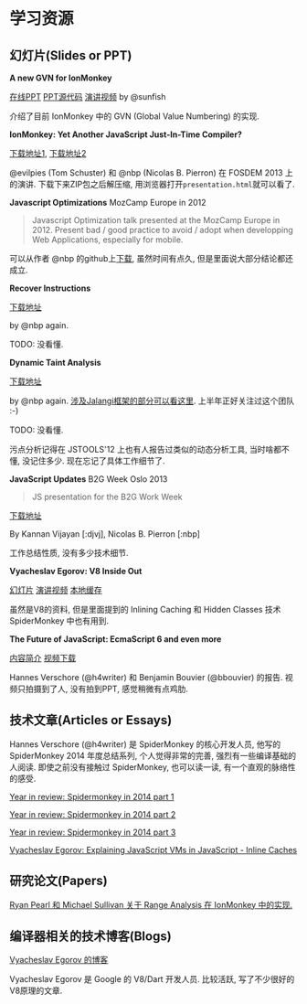 # 学习资源

## 幻灯片(Slides or PPT)

**A new GVN for IonMonkey**

[在线PPT](http://sunfishcode.github.io/NewGVN/#/)
[PPT源代码](https://github.com/sunfishcode/sunfishcode.github.io/tree/master/NewGVN)
[演讲视频](https://air.mozilla.org/a-new-gvn-for-ionmonkey/)
by @sunfish

介绍了目前 IonMonkey 中的 GVN (Global Value Numbering) 的实现.

**IonMonkey: Yet Another JavaScript Just-In-Time Compiler?**

[下载地址1](https://github.com/evilpie/ionmonkey-fosdem2013),
[下载地址2](https://github.com/nbp/ionmonkey-fosdem2013)

@evilpies (Tom Schuster) 和 @nbp (Nicolas B. Pierron) 在 FOSDEM 2013 上的演讲.
下载下来ZIP包之后解压缩, 用浏览器打开`presentation.html`就可以看了.

**Javascript Optimizations** MozCamp Europe in 2012

> Javascript Optimization talk presented at the MozCamp Europe in 2012. Present bad / good practice to avoid / adopt when developping Web Applications, especially for mobile.

可以从作者 @nbp 的github上[下载](https://github.com/nbp/mozcamp-eu-2012-js-optim),
虽然时间有点久, 但是里面说大部分结论都还成立.

**Recover Instructions**

[下载地址](https://nbp.github.io/slides/RInstruction)

by @nbp again.

TODO: 没看懂.

**Dynamic Taint Analysis**

[下载地址](https://nbp.github.io/slides/TaintAnalysis)

by @nbp again. [涉及Jalangi框架的部分可以看这里](https://github.com/Berkeley-Correctness-Group/Jalangi-Berkeley). 上半年正好关注过这个团队 :-)

TODO: 没看懂.

污点分析记得在 JSTOOLS'12 上也有人报告过类似的动态分析工具, 当时啥都不懂, 没记住多少. 现在忘记了具体工作细节了.


**JavaScript Updates** B2G Week Oslo 2013

> JS presentation for the B2G Work Week

[下载地址](https://github.com/nbp/oslo-2013)

By Kannan Vijayan [:djvj], Nicolas B. Pierron [:nbp]

工作总结性质, 没有多少技术细节.

**Vyacheslav Egorov: V8 Inside Out**

[幻灯片](http://s3.mrale.ph/webrebels2012.pdf)
[演讲视频](http://vimeo.com/43334972)
[本地缓存](res/V8-Inside-Out-Vyacheslav-Egorov-mraleph-webrebels2012.pdf)

虽然是V8的资料, 但是里面提到的 Inlining Caching 和 Hidden Classes 技术 SpiderMonkey 中也有用到.

**The Future of JavaScript: EcmaScript 6 and even more**

[内容简介](https://archive.fosdem.org/2015/schedule/event/the_future_of_javascript/)
[视频下载](http://video.fosdem.org/2015/devroom-mozilla/the_future_of_javascript__CAM_ONLY.mp4)

Hannes Verschore (@h4writer) 和 Benjamin Bouvier (@bbouvier) 的报告.
视频只拍摄到了人, 没有拍到PPT, 感觉稍微有点鸡肋.

## 技术文章(Articles or Essays)

Hannes Verschore (@h4writer) 是 SpiderMonkey 的核心开发人员,
他写的 SpiderMonkey 2014 年度总结系列, 个人觉得非常的完善,
强烈有一些编译基础的人阅读. 即使之前没有接触过 SpiderMonkey,
也可以读一读, 有一个直观的脉络性的感受.

[Year in review: Spidermonkey in 2014 part 1](http://h4writer.com/?p=14)

[Year in review: Spidermonkey in 2014 part 2](http://h4writer.com/?p=40)

[Year in review: Spidermonkey in 2014 part 3](http://h4writer.com/?p=46)


[Vyacheslav Egorov: Explaining JavaScript VMs in JavaScript - Inline Caches](http://mrale.ph/blog/2012/06/03/explaining-js-vms-in-js-inline-caches.html)

## 研究论文(Papers)

[Ryan Pearl 和 Michael Sullivan 关于 Range Analysis 在 IonMonkey 中的实现.](http://www.endofunctor.org/~cmplrz/paper.pdf)

## 编译器相关的技术博客(Blogs)

[Vyacheslav Egorov 的博客](http://mrale.ph/)

Vyacheslav Egorov 是 Google 的 V8/Dart 开发人员. 比较活跃, 写了不少很好的V8原理的文章.


